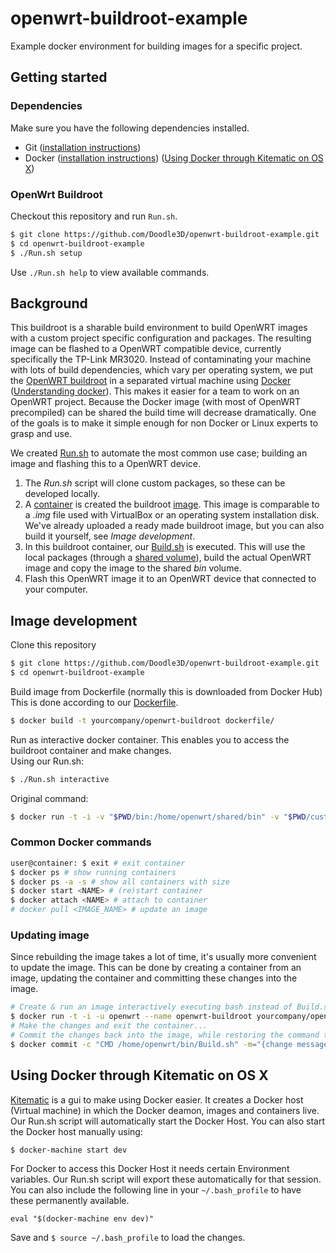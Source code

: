 # openwrt-buildroot-example
Example docker environment for building images for a specific project.

## Getting started

### Dependencies
Make sure you have the following dependencies installed.
- Git ([installation instructions](https://git-scm.com/book/en/v2/Getting-Started-Installing-Git))
- Docker ([installation instructions](https://docs.docker.com/installation/)) ([Using Docker through Kitematic on OS X](https://github.com/Doodle3D/openwrt-buildroot/blob/master/README.md#using-docker-through-kitematic-on-os-x))

### OpenWrt Buildroot
Checkout this repository and run `Run.sh`.
```bash
$ git clone https://github.com/Doodle3D/openwrt-buildroot-example.git
$ cd openwrt-buildroot-example
$ ./Run.sh setup
```
Use `./Run.sh help` to view available commands.

## Background
This buildroot is a sharable build environment to build OpenWRT images with a custom project specific configuration and packages. The resulting image can be flashed to a OpenWRT compatible device, currently specifically the TP-Link MR3020. 
Instead of contaminating your machine with lots of build dependencies, which vary per operating system, we put the [OpenWRT buildroot](http://wiki.openwrt.org/about/toolchain) in a separated virtual machine using [Docker](http://docker.com/) ([Understanding docker](http://docs.docker.com/introduction/understanding-docker/)). This makes it easier for a team to work on an OpenWRT project. Because the Docker image (with most of OpenWRT precompiled) can be shared the build time will decrease dramatically.
One of the goals is to make it simple enough for non Docker or Linux experts to grasp and use. 

We created [Run.sh](https://github.com/Doodle3D/openwrt-buildroot/blob/master/Run.sh) to automate the most common use case; building an image and flashing this to a OpenWRT device.

1. The *Run.sh* script will clone custom packages, so these can be developed locally.
2. A [container](http://docs.docker.com/introduction/understanding-docker/#docker-containers) is created the buildroot [image](http://docs.docker.com/introduction/understanding-docker/#docker-images). This image is comparable to a *.img* file used with VirtualBox or an operating system installation disk. We've already uploaded a ready made buildroot image, but you can also build it yourself, see *Image development*.
3. In this buildroot container, our [Build.sh](https://github.com/Doodle3D/openwrt-buildroot/blob/master/Build.sh) is executed. This will use the local packages (through a [shared volume](http://docs.docker.com/userguide/dockervolumes/#data-volumes)), build the actual OpenWRT image and copy the image to the shared *bin* volume.
4. Flash this OpenWRT image it to an OpenWRT device that connected to your computer.

## Image development
Clone this repository
```bash
$ git clone https://github.com/Doodle3D/openwrt-buildroot-example.git
$ cd openwrt-buildroot-example
```
Build image from Dockerfile (normally this is downloaded from Docker Hub)
This is done according to our [Dockerfile](https://github.com/Doodle3D/openwrt-buildroot/blob/master/Dockerfile).
```bash
$ docker build -t yourcompany/openwrt-buildroot dockerfile/
```
Run as interactive docker container.
This enables you to access the buildroot container and make changes. <br/>
Using our Run.sh:
``` bash
$ ./Run.sh interactive
```
Original command:
``` bash
$ docker run -t -i -v "$PWD/bin:/home/openwrt/shared/bin" -v "$PWD/customfeeds:/home/openwrt/shared/customfeeds" -u openwrt --name buildroot yourcompany/openwrt-buildroot bash
```
### Common Docker commands
``` bash
user@container: $ exit # exit container
$ docker ps # show running containers
$ docker ps -a -s # show all containers with size
$ docker start <NAME> # (re)start container
$ docker attach <NAME> # attach to container
# docker pull <IMAGE_NAME> # update an image
```
### Updating image
Since rebuilding the image takes a lot of time, it's usually more convenient to update the image. This can be done by creating a container from an image, updating the container and committing these changes into the image.
``` bash
# Create & run an image interactively executing bash instead of Build.sh
$ docker run -t -i -u openwrt --name openwrt-buildroot yourcompany/openwrt-buildroot bash
# Make the changes and exit the container...
# Commit the changes back into the image, while restoring the command to Build.sh. You can specify what's changed with a message using the -m flag.
$ docker commit -c "CMD /home/openwrt/bin/Build.sh" -m="{change message}" openwrt-buildroot yourcompany/openwrt-buildroot
```

## Using Docker through Kitematic on OS X
[Kitematic](http://kitematic.com/) is a gui to make using Docker easier. It creates a Docker host (Virtual machine) in which the Docker deamon, images and containers live.
Our Run.sh script will automatically start the Docker Host. You can also start the Docker host manually using:
```
$ docker-machine start dev
```
For Docker to access this Docker Host it needs certain Environment variables. Our Run.sh script will export these automatically for that session. You can also include the following line in your `~/.bash_profile` to have these permanently available.
```
eval "$(docker-machine env dev)"
```
Save and `$ source ~/.bash_profile` to load the changes.

